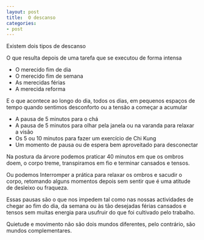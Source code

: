 ```yaml
---
layout: post
title:  O descanso
categories:
- post
---
```

Existem dois tipos de descanso 

O que resulta depois de uma tarefa que se executou de forma intensa

+ O merecido fim de dia
+ O merecido fim de semana 
+ As merecidas férias 
+ A merecida reforma

E o que acontece ao longo do dia, todos os dias, em pequenos espaços de tempo quando sentimos desconforto ou a tensão a começar a acumular

+ A pausa de 5 minutos para o chá
+ A pausa de 5 minutos para olhar pela janela ou na varanda para relaxar a visão
+ Os 5 ou 10 minutos para fazer um exercício de Chi Kung
+ Um momento de pausa ou de espera bem aproveitado para desconectar 

Na postura da árvore podemos praticar 40 minutos em que os ombros doem, o corpo treme, transpiramos em fio e terminar cansados e tensos. 

Ou podemos Interromper a prática para relaxar os ombros e sacudir o corpo, retomando alguns momentos depois sem sentir que é uma atitude de desleixo ou fraqueza. 

Essas pausas são o que nos impedem tal como nas nossas actividades de chegar ao fim do dia, da semana ou às tão desejadas férias cansados e tensos sem muitas energia para usufruir do que foi cultivado pelo trabalho. 

Quietude e movimento não são dois mundos diferentes, pelo contrário, são mundos complementares. 
